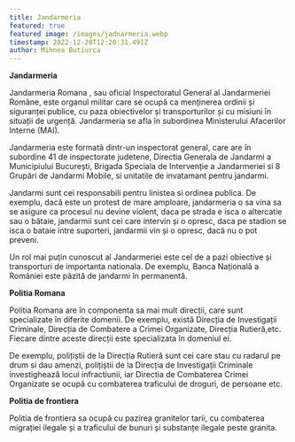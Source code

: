 ```yaml
---
title: Jandarmeria
featured: true
featured image: /images/jadnarmeria.webp
timestamp: 2022-12-28T12:20:31.491Z
author: Mihnea Butiurca
---
```

**Jandarmeria**



Jandarmeria Romana , sau oficial Inspectoratul General al Jandarmeriei Române, este organul militar care se ocupă ca menținerea ordinii și siguranței publice, cu paza obiectivelor și transporturilor și cu misiuni în situații de urgență. Jandarmeria se afla în subordinea Ministerului Afacerilor Interne (MAI).

Jandarmeria este formată dintr-un inspectorat general, care are în subordine 41 de inspectorate judetene, Directia Generala de Jandarmi a Municipiului București, Brigada Speciala de Intervenție a Jandarmeriei si 8 Grupări de Jandarmi Mobile, si unitatile de invatamant pentru jandarmi.

Jandarmi sunt cei responsabili pentru linistea si ordinea publica. De exemplu, dacă este un protest de mare amploare, jandarmeria o sa vina sa se asigure ca procesul nu devine violent, daca pe strada e isca o altercatie sau o bătaie, jandarmii sunt cei care intervin și o opresc, daca pe stadion se isca o bataie intre suporteri, jandarmii vin și o opresc, dacă nu o pot preveni. 

Un rol mai puțin cunoscut al Jandarmeriei este cel de a pazi obiective și transporturi de importanta nationala. De exemplu, Banca Națională a României este păzită de jandarmi în permanentă.



**Politia Romana**



Politia Romana are în componenta sa mai mult direcții, care sunt specializate în diferite domenii. De exemplu, există Direcția de Investigații Criminale, Direcția de Combatere a Crimei Organizate, Direcția Rutieră,etc. Fiecare dintre aceste direcții este specializata în domeniul ei.

De exemplu, polițiștii de la Direcția Rutieră sunt cei care stau cu radarul pe drum si dau amenzi, polițiștii de la Direcția de Investigații Criminale investighează locul infractiunii, iar Directia de Combaterea Crimei Organizate se ocupă cu combaterea traficului de droguri, de persoane etc.



**Politia de frontiera**



Politia de frontiera sa ocupă cu pazirea granitelor tarii, cu combaterea migrației ilegale și a traficului de bunuri și substanțe ilegale peste granita.